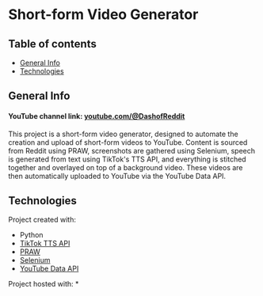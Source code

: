 # Short-form Video Generator

## Table of contents
* [General Info](#general-info)
* [Technologies](#technologies)

## General Info
#### YouTube channel link: [youtube.com/@DashofReddit](https://www.youtube.com/@DashofReddit)
This project is a short-form video generator, designed to automate the creation and upload of short-form videos to YouTube. Content is sourced from Reddit using PRAW, screenshots are gathered using Selenium, speech is generated from text using TikTok's TTS API, and everything is stitched together and overlayed on top of a background video. These videos are then automatically uploaded to YouTube via the YouTube Data API.
	
## Technologies
Project created with:
* Python
* [TikTok TTS API](https://github.com/oscie57/tiktok-voice)
* [PRAW](https://praw.readthedocs.io/en/stable/)
* [Selenium](https://www.selenium.dev/)
* [YouTube Data API](https://developers.google.com/youtube/v3)

Project hosted with:
* 

